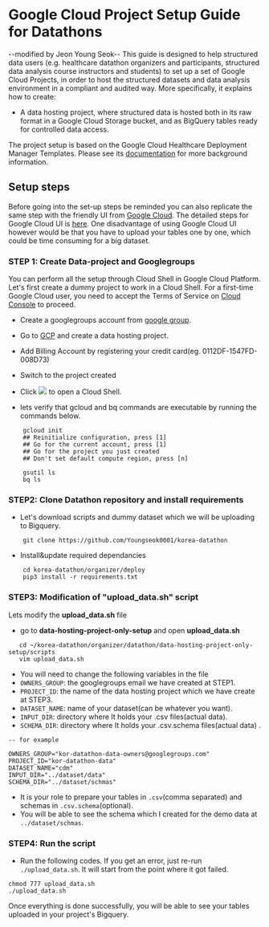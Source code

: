
# Google Cloud Project Setup Guide for Datathons
--modified by Jeon Young Seok--
This guide is designed to help structured data users (e.g. healthcare datathon
organizers and participants, structured data analysis course instructors and
students) to set up a set of Google Cloud Projects, in order to host the
structured datasets and data analysis environment in a compliant and audited
way. More specifically, it explains how to create:

*  A data hosting project, where structured data is hosted both in its raw
    format in a Google Cloud Storage bucket, and as BigQuery tables ready for
    controlled data access.

The project setup is based on the Google Cloud Healthcare Deployment Manager
Templates. Please see its [documentation](../deploy/README.md) for more background information.


## Setup steps 

Before going into the set-up steps be reminded you can also replicate the same step with the friendly UI from [Google Cloud](https://cloud.google.com/gcp). The detailed steps for Google Cloud UI is [here](https://hevodata.com/blog/postgresql-to-bigquery-data-migration/). One disadvantage of using Google Cloud UI however would be that you have to upload your tables one by one, which could be time consuming for a big dataset.

### STEP 1:  Create Data-project and Googlegroups 
You can perform all the setup through Cloud Shell in Google Cloud Platform.  Let's first create a dummy project  to work in a Cloud Shell. For a first-time Google Cloud user, you need to accept the Terms of Service on
[Cloud Console](https://console.cloud.google.com) to proceed.

* Create a googlegroups account from [google group](https://groups.google.com).

* Go to [GCP](https://console.cloud.google.com) and create a data hosting project.
* Add Billing Account by registering your credit card(eg. 0112DF-1547FD-008D73)
* Switch to the project created
* Click  ![ ](../../images/shell.png) to open  a Cloud Shell.

*  lets verify that gcloud and bq commands are executable by running the commands  below. 
```shell
	gcloud init
	## Reinitialize configuration, press [1]
	## Go for the current account, press [1]
	## Go for the project you just created 
	## Don't set default compute region, press [n]
```
		gsutil ls
		bq ls

###  STEP2: Clone Datathon repository and install requirements
* Let's download scripts and dummy dataset which we will be uploading to Bigquery.
```shell
	git clone https://github.com/Youngseok0001/korea-datathon
```
* Install&update required dependancies
```shell
	cd korea-datathon/organizer/deploy
	pip3 install -r requirements.txt
```

###  STEP3: Modification of "upload_data.sh" script
 Lets modify the **upload_data.sh** file

* go to  **data-hosting-project-only-setup** and open **upload_data.sh**
 ```shell
	cd ~/korea-datathon/organizer/datathon/data-hosting-project-only-setup/scripts
	vim upload_data.sh 
```

* You will need to change the following variables in the file
* `OWNERS_GROUP`: the googlegroups email we have created at STEP1.
* `PROJECT_ID`: the name of the data hosting project which we have create at STEP3.
* `DATASET_NAME`: name of your dataset(can be whatever you want).   
* `INPUT_DIR`: directory where It holds your .csv files(actual data). 
* `SCHEMA_DIR`:  directory where It holds your .csv.schema files(actual data) .

```
-- for example
 
OWNERS_GROUP="kor-datathon-data-owners@googlegroups.com"
PROJECT_ID="kor-datathon-data"
DATASET_NAME="cdm"
INPUT_DIR="../dataset/data"
SCHEMA_DIR="../dataset/schmas"
```
* It is your role to prepare your tables in `.csv`(comma separated)  and schemas in `.csv.schema`(optional).
* You will be able to see the schema which I created for the demo data at `../dataset/schmas`.

###  STEP4:  Run the script
* Run the following codes. If you get an error,  just re-run `./upload_data.sh`. It will start from the point where it got failed.
```shell
chmod 777 upload_data.sh
./upload_data.sh
```

Once everything is done successfully, you will be able to see your tables uploaded in your project's Bigquery. 


